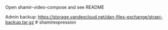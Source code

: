 Open shamir-video-compose and see README

Admin backup: https://storage.yandexcloud.net/dan-files-exchange/strapi-backup.tar.gz
#   s h a m i r e x p r e s s i o n  
 